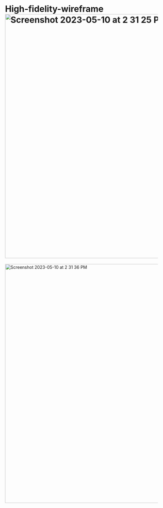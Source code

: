# High-fidelity-wireframe<img width="802" alt="Screenshot 2023-05-10 at 2 31 25 PM" src="https://github.com/sharan2702/High-fidelity-wireframe/assets/133088748/44148027-c2af-41e5-baba-002834c51378">
<img width="785" alt="Screenshot 2023-05-10 at 2 31 36 PM" src="https://github.com/sharan2702/High-fidelity-wireframe/assets/133088748/51dacd84-9d16-4c70-8f0a-dd5e3b715286">
